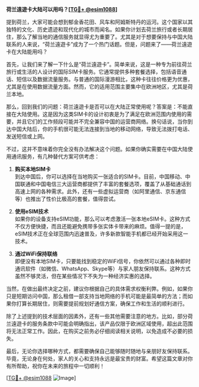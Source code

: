 **荷兰遠遊卡大陆可以用吗？[[TG💪+ @esim1088](https://t.me/s/esim1088)]**

提到荷兰，大家可能会想到郁金香花田、风车和阿姆斯特丹的运河。这个国家以其独特的文化、历史遗迹和现代化的城市而闻名。如果你计划去荷兰旅行或者长期居住，那么了解当地的通信服务就显得尤为重要了。尤其是对于想要保持与中国大陆联系的人来说，“荷兰遠遊卡”成为了一个热门话题。但是，问题来了——荷兰遠遊卡在大陆能用吗？

首先，让我们来了解一下什么是“荷兰遠遊卡”。简单来说，这是一种专为前往荷兰旅行或生活的人设计的国际SIM卡服务。它通常提供多种套餐选择，包括语音通话、短信以及数据流量服务。与普通的国际漫游相比，这种卡往往价格更为优惠，尤其是在使用数据流量方面。然而，它的适用范围主要集中在欧洲地区，尤其是荷兰本地。

那么，回到我们的问题：荷兰遠遊卡是否可以在大陆正常使用呢？答案是：不能直接在大陆使用。这是因为这类SIM卡的设计初衷是为了满足在欧洲范围内使用的需要，并且它们的工作频段可能并不完全兼容中国的运营商网络。换句话说，当你到达中国大陆后，你的手机很可能无法连接到当地的移动网络，导致无法拨打电话、发送短信或上网。

不过，这并不意味着你完全没有办法解决这个问题。如果你确实需要在中国大陆使用通讯服务，有几种替代方案可供考虑：

1. **购买本地SIM卡**  
   到达中国后，你可以选择在当地购买一张适合的SIM卡。目前，中国移动、中国联通和中国电信三大运营商都提供了丰富的套餐选项，覆盖了从基础通话到高速上网的各种需求。此外，还有一些虚拟运营商（如阿里通信、京东通信等）也推出了性价比极高的套餐，值得尝试。

2. **使用eSIM技术**  
   如果你的设备支持eSIM功能，那么可以考虑激活一张本地eSIM卡。这种方式不仅方便快捷，而且还能避免携带多张实体卡带来的麻烦。值得一提的是，eSIM技术正在全球范围内迅速普及，许多新款智能手机都已经开始采用这一技术。

3. **通过WiFi保持联络**  
   即便没有本地SIM卡，只要能找到稳定的WiFi信号，你依然可以通过各种即时通讯软件（如微信、WhatsApp、Skype等）与家人朋友保持联系。这种方式虽然不够灵活，但在某些情况下不失为一种经济实惠的选择。

当然，在做出最终决定之前，建议你根据自己的具体需求权衡利弊。例如，如果你只是短期访问中国，那么租借一部支持当地网络的手机可能是最简单的方法；而如果你打算长期居住，则需要提前规划好通信方案，确保工作和生活的顺利进行。

除了上述提到的技术层面的因素外，还有一些其他需要注意的地方。比如，部分荷兰遠遊卡的服务条款中可能会明确指出，该产品仅限于欧洲区域使用，超出此范围将无法正常工作。因此，在购买之前务必仔细阅读相关说明，以免造成不必要的损失。

最后，无论你选择哪种方式，都需要确保自己能够随时随地与亲朋好友保持联系。毕竟，无论身在何处，家人的关心和支持永远是最宝贵的财富。希望这篇文章对你有所帮助，祝你在未来的旅程中一切顺利！

[[TG💪+ @esim1088](https://t.me/s/esim1088) ![Image](https://i.postimg.cc/4NQfJmqS/Snipaste-2025-05-13-00-14-12.png)]